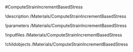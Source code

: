 <!-- MOOSE Object Documentation Stub: Remove this when content is added. -->
#ComputeStrainIncrementBasedStress

!description /Materials/ComputeStrainIncrementBasedStress

!parameters /Materials/ComputeStrainIncrementBasedStress

!inputfiles /Materials/ComputeStrainIncrementBasedStress

!childobjects /Materials/ComputeStrainIncrementBasedStress
